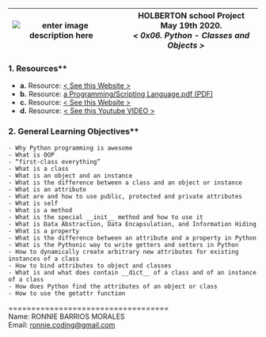 |![enter image description here](https://1.bp.blogspot.com/-q5IliaSxM0Q/Tp2M2Y1vwKI/AAAAAAAAA4I/RXcz6Hisb9Q/s1600/text-x-python.png)|&nbsp;&nbsp;&nbsp;&nbsp;&nbsp;HOLBERTON school Project<br>&nbsp;&nbsp;&nbsp;&nbsp;&nbsp;May 19th 2020.<br>&nbsp;&nbsp;&nbsp;&nbsp;&nbsp;*< 0x06. Python - Classes and Objects >*|
|--|--|  
### 1. Resources**  
- **a.** Resource:  [< See this Website >](http://montyscoconut.github.io/about.html)<br>
- **b.** Resource: [a Programming/Scripting Language.pdf (PDF)](http://www.informatik.uni-bremen.de/~hof/Monty/Monty-Watt.pdf)<br>
- **c.** Resource:   [< See this Website >](http://montyscoconut.github.io/try/?page=index)<br>
- **d.** Resource:  [< See this Youtube VIDEO >](https://www.youtube.com/watch?v=I1f45REi3k4)  
### 2. General Learning Objectives**
    - Why Python programming is awesome  
    - What is OOP  
    - “first-class everything”  
    - What is a class  
    - What is an object and an instance  
    - What is the difference between a class and an object or instance  
    - What is an attribute  
    - What are and how to use public, protected and private attributes  
    - What is self  
    - What is a method  
    - What is the special __init__ method and how to use it  
    - What is Data Abstraction, Data Encapsulation, and Information Hiding  
    - What is a property  
    - What is the difference between an attribute and a property in Python  
    - What is the Pythonic way to write getters and setters in Python  
    - How to dynamically create arbitrary new attributes for existing instances of a class  
    - How to bind attributes to object and classes  
    - What is and what does contain __dict__ of a class and of an instance of a class  
    - How does Python find the attributes of an object or class  
    - How to use the getattr function  
===================================  
Name: RONNIE BARRIOS MORALES  
Email: ronnie.coding@gmail.com
